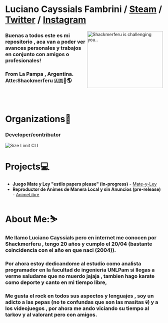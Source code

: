 # Luciano Cayssials Fambrini / [Steam](https://steamcommunity.com/id/Shackmerferu/) / [Twitter](https://twitter.com/Sh4ckm) / [Instagram](https://instagram.com/shackmerferu)

<img src="https://c4.wallpaperflare.com/wallpaper/179/1019/755/vasto-lorde-hollow-kurosaki-ichigo-anime-wallpaper-preview.jpg" align="right" alt="Shackmerferu is challenging you.."  width="242.3" height="182"> 


### Buenas a todos este es mi repositorio , aca van a poder ver avances personales y trabajos en conjunto con amigos o profesionales!
### From La Pampa , Argentina. Atte:Shackmerferu 🇦🇷🌆🌎

  <br>
  <br>



<h1 align="left">Organizations🏢</h1>

### Developer/contributor

<p align="left">
  <img src="https://github.com/Dou-Community-S-A" alt="Size Limit CLI">
</p>


<h1 align="left">Projects💻</h1>

* **Juego Mate y Ley "estilo papers please" (in-progress)** - [Mate-y-Ley](https://github.com/Shakmerferu/Mate-Ley)
* **Reproductor de Animes de Manera Local y sin Anuncios (pre-release)** - [AnimeLibre](https://github.com/Dou-Community-S-A/animelibre)

<h1 align="left">About Me:⛷️</h1>

### Me llamo Luciano Cayssials pero en internet me conocen por Shackmerferu , tengo 20 años y cumplo el 20/04 (bastante coincidencia con el año en que naci (2004)).
### Por ahora estoy dedicandome al estudio como analista programador en la facultad de ingenieria UNLPam si llegas a verme saludame que no muerdo jajaja , tambien hago karate como deporte y canto en mi tiempo libre,
### Me gusta el rock en todos sus aspectos y lenguajes , soy un adicto a las pepas (no te confundas que son las masitas 💀) y a los videojuegos , por ahora me ando viciando su tiempo al tarkov y al valorant pero con amigos.



